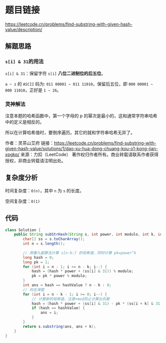 # 题目链接

https://leetcode.cn/problems/find-substring-with-given-hash-value/description/

## 解题思路

### ``s[i] & 31``的用法

``s[i] & 31``：保留字符 ``s[i]`` **八位二进制位的后五位**。

``a ~ z`` 的 ``ASCII`` 码为: ``011 00001 ~ 011 11010``，保留后五位，即 ``000 00001 ~ 000 11010``，正好是 ``1 ~ 26``。

### 灵神解法

注意本题的哈希函数中，第一个字母的 p 的幂次是最小的，这和通常字符串哈希中的定义是相反的。

所以在计算哈希值时，要倒序遍历。其它的就和字符串哈希无异了。

作者：灵茶山艾府
链接：https://leetcode.cn/problems/find-substring-with-given-hash-value/solutions/1/dao-xu-hua-dong-chuang-kou-o1-kong-jian-xpgkp/
来源：力扣（LeetCode）
著作权归作者所有。商业转载请联系作者获得授权，非商业转载请注明出处。

## 复杂度分析

时间复杂度：``O(n)``，其中 ``n`` 为 ``s`` 的长度。

空间复杂度：``O(1)``

## 代码

```java
class Solution {
    public String subStrHash(String s, int power, int modulo, int k, int hashValue) {
    	char[] ss = s.toCharArray();
    	int n = s.length();
    	
    	// 用秦九韶算法计算 s[n-k:] 的哈希值，同时计算 pk=power^k
    	long hash = 0;
    	long pk = 1;
    	for (int i = n - 1; i >= n - k; i--) {
    		hash = (hash * power + (ss[i] & 31)) % modulo;
    		pk = pk * power % modulo;
    	}
    	int ans = hash == hashValue ? n - k : 0;
    	// 向左滑窗
    	for (int i = n - k - 1; i >= 0; i--) {
    		// 计算新的哈希值，注意+mod防止计算出负数
    		hash = (hash * power + (ss[i] & 31) - pk * (ss[i + k] & 31) % modulo + modulo) % modulo;
    		if (hash == hashValue) {
    			ans = i;
    		}
    	}
    	return s.substring(ans, ans + k);
    }
}
```
